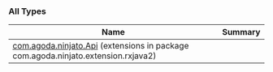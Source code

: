 

### All Types

| Name | Summary |
|---|---|
| [com.agoda.ninjato.Api](../com.agoda.ninjato.extension.rxjava2/com.agoda.ninjato.-api/index.md) (extensions in package com.agoda.ninjato.extension.rxjava2) |  |
